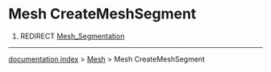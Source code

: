 # Mesh CreateMeshSegment
1.  REDIRECT [Mesh\_Segmentation](Mesh_Segmentation.md)

---
[documentation index](../README.md) > [Mesh](Mesh_Workbench.md) > Mesh CreateMeshSegment
